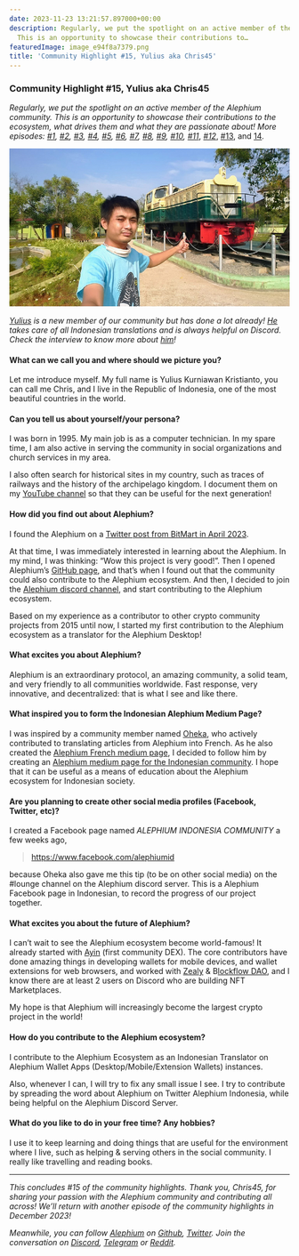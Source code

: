 ```yaml
---
date: 2023-11-23 13:21:57.897000+00:00
description: Regularly, we put the spotlight on an active member of the Alephium community.
  This is an opportunity to showcase their contributions to…
featuredImage: image_e94f8a7379.png
title: 'Community Highlight #15, Yulius aka Chris45'
---
```


### Community Highlight \#15, Yulius aka Chris45

_Regularly, we put the spotlight on an active member of the Alephium community. This is an opportunity to showcase their contributions to the ecosystem, what drives them and what they are passionate about! More episodes:_ <a href="https://medium.com/@alephium/community-highlight-wilhelm-k%C3%A4llstr%C3%B6m-aka-oracleuggla-81d3938c5692" class="markup--anchor markup--p-anchor" data-href="https://medium.com/@alephium/community-highlight-wilhelm-k%C3%A4llstr%C3%B6m-aka-oracleuggla-81d3938c5692" rel="noopener" target="_blank"><em>#1</em></a>_,_ <a href="https://medium.com/@alephium/community-highlight-cgi-bin-c102cc106f19" class="markup--anchor markup--p-anchor" data-href="https://medium.com/@alephium/community-highlight-cgi-bin-c102cc106f19" rel="noopener" target="_blank"><em>#2</em></a>_,_ <a href="https://medium.com/@alephium/community-highlight-3-digdug-48a7ec868504" class="markup--anchor markup--p-anchor" data-href="https://medium.com/@alephium/community-highlight-3-digdug-48a7ec868504" rel="noopener" target="_blank"><em>#3</em></a>_,_ <a href="https://medium.com/@alephium/community-highlight-4-montail-e24fd88882a0" class="markup--anchor markup--p-anchor" data-href="https://medium.com/@alephium/community-highlight-4-montail-e24fd88882a0" rel="noopener" target="_blank"><em>#4</em></a>_,_ <a href="https://medium.com/@alephium/community-highlight-5-txn-71c4fd76ffe8" class="markup--anchor markup--p-anchor" data-href="https://medium.com/@alephium/community-highlight-5-txn-71c4fd76ffe8" rel="noopener" target="_blank"><em>#5</em></a>_,_ <a href="https://medium.com/@alephium/community-highlight-6-waldi-zkit-beats-37af1f6df3b8" class="markup--anchor markup--p-anchor" data-href="https://medium.com/@alephium/community-highlight-6-waldi-zkit-beats-37af1f6df3b8" rel="noopener" target="_blank"><em>#6</em></a>_,_ <a href="https://medium.com/@alephium/community-highlight-7-oheka-13d8b4ae025e" class="markup--anchor markup--p-anchor" data-href="https://medium.com/@alephium/community-highlight-7-oheka-13d8b4ae025e" rel="noopener" target="_blank"><em>#7</em></a>_,_ <a href="https://medium.com/@alephium/community-highlight-8-jorge-438510785041" class="markup--anchor markup--p-anchor" data-href="https://medium.com/@alephium/community-highlight-8-jorge-438510785041" rel="noopener" target="_blank"><em>#8</em></a>_,_ <a href="https://medium.com/@alephium/community-highlight-9-dzhemsh-a0a4a98a8489" class="markup--anchor markup--p-anchor" data-href="https://medium.com/@alephium/community-highlight-9-dzhemsh-a0a4a98a8489" rel="noopener" target="_blank"><em>#9</em></a>_,_ <a href="https://medium.com/@alephium/community-highlight-10-lx-aka-lix-fde724cf8d81" class="markup--anchor markup--p-anchor" data-href="https://medium.com/@alephium/community-highlight-10-lx-aka-lix-fde724cf8d81" rel="noopener" target="_blank"><em>#10</em></a>_,_ <a href="https://medium.com/@alephium/community-highlight-11-dr-jekyll-165ab9a51880" class="markup--anchor markup--p-anchor" data-href="https://medium.com/@alephium/community-highlight-11-dr-jekyll-165ab9a51880" rel="noopener" target="_blank"><em>#11</em></a>, <a href="https://medium.com/@alephium/community-highlight-12-sam-a-k-a-energy45-610005a9219b" class="markup--anchor markup--p-anchor" data-href="https://medium.com/@alephium/community-highlight-12-sam-a-k-a-energy45-610005a9219b" rel="noopener" target="_blank"><em>#12</em></a>, <a href="https://medium.com/@alephium/community-highlight-13-ryan-5dbbeaf859e4" class="markup--anchor markup--p-anchor" data-href="https://medium.com/@alephium/community-highlight-13-ryan-5dbbeaf859e4" rel="noopener" target="_blank">#13</a>, and <a href="https://medium.com/@alephium/community-highlight-14-animalmanjan-da8fd051bc38" class="markup--anchor markup--p-anchor" data-href="https://medium.com/@alephium/community-highlight-14-animalmanjan-da8fd051bc38" target="_blank">14</a>_._

![](image_e94f8a7379.png)

<a href="https://www.instagram.com/yuliuskristianto9/" class="markup--anchor markup--p-anchor" data-href="https://www.instagram.com/yuliuskristianto9/" rel="noopener" target="_blank"><em>Yulius</em></a> _is a new member of our community but has done a lot already!_ <a href="https://web.facebook.com/yulius.kristianto.96/" class="markup--anchor markup--p-anchor" data-href="https://web.facebook.com/yulius.kristianto.96/" rel="noopener" target="_blank"><em>He</em></a> _takes care of all Indonesian translations and is always helpful on Discord. Check the interview to know more about_ <a href="https://www.youtube.com/channel/UCJTaLoG9ao8oxayCZR__DHw" class="markup--anchor markup--p-anchor" data-href="https://www.youtube.com/channel/UCJTaLoG9ao8oxayCZR__DHw" rel="noopener" target="_blank"><em>him</em></a>_!_

#### What can we call you and where should we picture you?

Let me introduce myself. My full name is Yulius Kurniawan Kristianto, you can call me Chris, and I live in the Republic of Indonesia, one of the most beautiful countries in the world.

#### Can you tell us about yourself/your persona?

I was born in 1995. My main job is as a computer technician. In my spare time, I am also active in serving the community in social organizations and church services in my area.

I also often search for historical sites in my country, such as traces of railways and the history of the archipelago kingdom. I document them on my <a href="https://www.youtube.com/channel/UCJTaLoG9ao8oxayCZR__DHw" class="markup--anchor markup--p-anchor" data-href="https://www.youtube.com/channel/UCJTaLoG9ao8oxayCZR__DHw" rel="noopener" target="_blank">YouTube channel</a> so that they can be useful for the next generation!

#### How did you find out about Alephium?

I found the Alephium on a <a href="https://twitter.com/BitMartExchange/status/1646579300672438287" class="markup--anchor markup--p-anchor" data-href="https://twitter.com/BitMartExchange/status/1646579300672438287" rel="noopener" target="_blank">Twitter post from BitMart in April 2023</a>.

At that time, I was immediately interested in learning about the Alephium. In my mind, I was thinking: “Wow this project is very good!”. Then I opened Alephium’s <a href="https://github.com/alephium" class="markup--anchor markup--p-anchor" data-href="https://github.com/alephium" rel="noopener" target="_blank">GitHub page</a>, and that’s when I found out that the community could also contribute to the Alephium ecosystem. And then, I decided to join the <a href="http://www.alephium.org/discord" class="markup--anchor markup--p-anchor" data-href="http://www.alephium.org/discord" rel="noopener" target="_blank">Alephium discord channel</a>, and start contributing to the Alephium ecosystem.

Based on my experience as a contributor to other crypto community projects from 2015 until now, I started my first contribution to the Alephium ecosystem as a translator for the Alephium Desktop!

#### What excites you about Alephium?

Alephium is an extraordinary protocol, an amazing community, a solid team, and very friendly to all communities worldwide. Fast response, very innovative, and decentralized: that is what I see and like there.

#### What inspired you to form the Indonesian Alephium Medium Page?

I was inspired by a community member named <a href="https://twitter.com/Oheka32" class="markup--anchor markup--p-anchor" data-href="https://twitter.com/Oheka32" rel="noopener" target="_blank">Oheka</a>, who actively contributed to translating articles from Alephium into French. As he also created the <a href="https://medium.com/alephiumfr" class="markup--anchor markup--p-anchor" data-href="https://medium.com/alephiumfr" target="_blank">Alephium French medium page</a>, I decided to follow him by creating an <a href="https://medium.com/@Alph-Indonesia" class="markup--anchor markup--p-anchor" data-href="https://medium.com/@Alph-Indonesia" target="_blank">Alephium medium page for the Indonesian community</a>. I hope that it can be useful as a means of education about the Alephium ecosystem for Indonesian society.

#### Are you planning to create other social media profiles (Facebook, Twitter, etc)?

I created a Facebook page named _ALEPHIUM INDONESIA COMMUNITY_ a few weeks ago,

> <a href="https://www.facebook.com/alephiumid" class="markup--anchor markup--pullquote-anchor" data-href="https://www.facebook.com/alephiumid" rel="nofollow noopener" target="_blank">https://www.facebook.com/alephiumid</a>

because Oheka also gave me this tip (to be on other social media) on the \#lounge channel on the Alephium discord server. This is a Alephium Facebook page in Indonesian, to record the progress of our project together.

#### What excites you about the future of Alephium?

I can’t wait to see the Alephium ecosystem become world-famous! It already started with <a href="http://ayin.app" class="markup--anchor markup--p-anchor" data-href="http://ayin.app" rel="noopener" target="_blank">Ayin</a> (first community DEX). The core contributors have done amazing things in developing wallets for mobile devices, and wallet extensions for web browsers, and worked with <a href="https://zealy.io/c/alephium/questboard" class="markup--anchor markup--p-anchor" data-href="https://zealy.io/c/alephium/questboard" rel="noopener" target="_blank">Zealy</a> & B<a href="https://twitter.com/Blockflow_DAO" class="markup--anchor markup--p-anchor" data-href="https://twitter.com/Blockflow_DAO" rel="noopener" target="_blank">lockflow DAO</a>, and I know there are at least 2 users on Discord who are building NFT Marketplaces.

My hope is that Alephium will increasingly become the largest crypto project in the world!

#### How do you contribute to the Alephium ecosystem?

I contribute to the Alephium Ecosystem as an Indonesian Translator on Alephium Wallet Apps (Desktop/Mobile/Extension Wallets) instances.

Also, whenever I can, I will try to fix any small issue I see. I try to contribute by spreading the word about Alephium on Twitter Alephium Indonesia, while being helpful on the Alephium Discord Server.

#### What do you like to do in your free time? Any hobbies?

I use it to keep learning and doing things that are useful for the environment where I live, such as helping & serving others in the social community. I really like travelling and reading books.

---

_This concludes \#15 of the community highlights. Thank you, Chris45, for sharing your passion with the Alephium community and contributing all across! We’ll return with another episode of the community highlights in December 2023!_

_Meanwhile, you can follow_ <a href="https://alephium.org/" class="markup--anchor markup--p-anchor" data-href="https://alephium.org/" rel="noopener ugc nofollow noopener" target="_blank"><em>Alephium</em></a> _on_ <a href="https://github.com/alephium/" class="markup--anchor markup--p-anchor" data-href="https://github.com/alephium/" rel="noopener ugc nofollow noopener" target="_blank"><em>Github</em></a>_,_ <a href="https://twitter.com/alephium" class="markup--anchor markup--p-anchor" data-href="https://twitter.com/alephium" rel="noopener ugc nofollow noopener" target="_blank"><em>Twitter</em></a>_. Join the conversation on_ <a href="https://alephium.org/discord" class="markup--anchor markup--p-anchor" data-href="https://alephium.org/discord" rel="noopener ugc nofollow noopener" target="_blank"><em>Discord</em></a>_,_ <a href="https://t.me/alephiumgroup" class="markup--anchor markup--p-anchor" data-href="https://t.me/alephiumgroup" rel="noopener ugc nofollow noopener" target="_blank"><em>Telegram</em></a> _or_ <a href="https://www.reddit.com/r/alephium" class="markup--anchor markup--p-anchor" data-href="https://www.reddit.com/r/alephium" rel="noopener ugc nofollow noopener" target="_blank"><em>Reddit</em></a>_._
